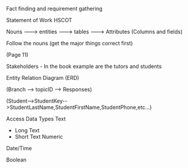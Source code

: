 Fact finding and requirement gathering 

Statement of Work 
HSCOT 

Nouns ---> entities ---> tables ---> Attributes (Columns and fields)

Follow the nouns (get the major things correct first)

(Page 11) 

Stakeholders - In the book example are the tutors and students 

Entity Relation Diagram (ERD)

(Branch --> topicID --> Responses)

(Student-->StudentKey-->StudentLastName,StudentFirstName,StudentPhone,etc...)

Access Data Types
Text
- Long Text
- Short Text 
Numeric 

Date/Time

Boolean 

